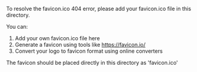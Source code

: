 To resolve the favicon.ico 404 error, please add your favicon.ico file in this directory.

You can:
1. Add your own favicon.ico file here
2. Generate a favicon using tools like https://favicon.io/
3. Convert your logo to favicon format using online converters

The favicon should be placed directly in this directory as 'favicon.ico'

